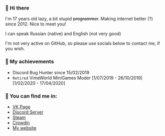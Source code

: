 ### 👋 Hi there 
I'm 17 years old lazy, a bit stupid ~~programmer~~. Making internet better (?) since 2012. Nice to meet you!

I can speak Russian (native) and English (not very good)

I'm not very active on GitHub, so please use socials below to contact me, if you wish.

### 🔰 My achievements
* Discord Bug Hunter since 15/02/2019
* `Retired` VimeWorld MiniGames Moder [1/07/2019 - 26/10/2019] [1/02/2020 - 17/04/2020]

### 🌃 You can find me in:
* [VK Page](https://vk.com/id233376981)
* [Discord Server](https://discord.gg/v7cxucv)
* [Steam](https://steamcommunity.com/id/fusionboredone)
* [Crowdin](https://crowdin.com/profile/7fusionprime)
* [My website](https://ifusion.me)
